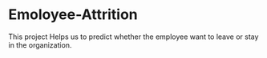 # Emoloyee-Attrition
This project Helps us to predict whether the employee want to leave or stay in the organization.
